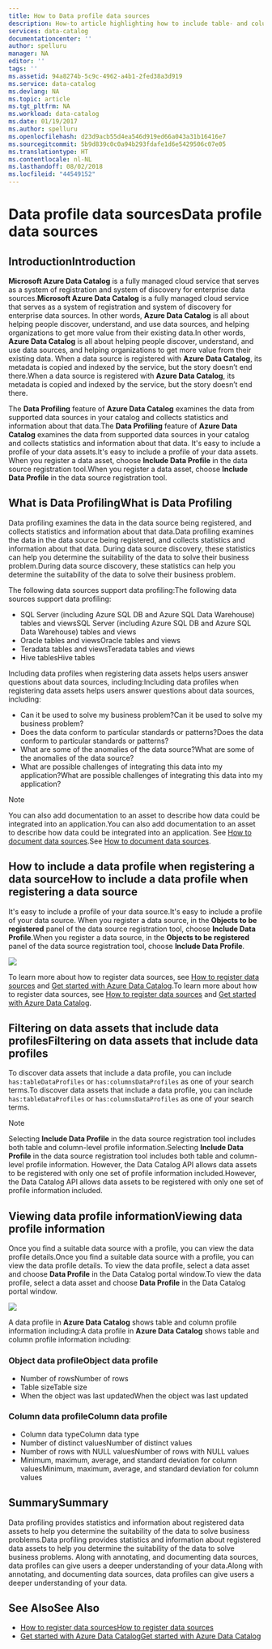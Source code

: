 ```yaml
---
title: How to Data profile data sources
description: How-to article highlighting how to include table- and column-level data profiles when registering data sources in Azure Data Catalog, and how to use data profiles to understand data sources.
services: data-catalog
documentationcenter: ''
author: spelluru
manager: NA
editor: ''
tags: ''
ms.assetid: 94a8274b-5c9c-4962-a4b1-2fed38a3d919
ms.service: data-catalog
ms.devlang: NA
ms.topic: article
ms.tgt_pltfrm: NA
ms.workload: data-catalog
ms.date: 01/19/2017
ms.author: spelluru
ms.openlocfilehash: d23d9acb55d4ea546d919ed66a043a31b16416e7
ms.sourcegitcommit: 5b9d839c0c0a94b293fdafe1d6e5429506c07e05
ms.translationtype: HT
ms.contentlocale: nl-NL
ms.lasthandoff: 08/02/2018
ms.locfileid: "44549152"
---
```

# <a name="data-profile-data-sources"></a><span data-ttu-id="9ab16-103">Data profile data sources</span><span class="sxs-lookup"><span data-stu-id="9ab16-103">Data profile data sources</span></span>
## <a name="introduction"></a><span data-ttu-id="9ab16-104">Introduction</span><span class="sxs-lookup"><span data-stu-id="9ab16-104">Introduction</span></span>
<span data-ttu-id="9ab16-105">**Microsoft Azure Data Catalog** is a fully managed cloud service that serves as a system of registration and system of discovery for enterprise data sources.</span><span class="sxs-lookup"><span data-stu-id="9ab16-105">**Microsoft Azure Data Catalog** is a fully managed cloud service that serves as a system of registration and system of discovery for enterprise data sources.</span></span> <span data-ttu-id="9ab16-106">In other words, **Azure Data Catalog** is all about helping people discover, understand, and use data sources, and helping organizations to get more value from their existing data.</span><span class="sxs-lookup"><span data-stu-id="9ab16-106">In other words, **Azure Data Catalog** is all about helping people discover, understand, and use data sources, and helping organizations to get more value from their existing data.</span></span> <span data-ttu-id="9ab16-107">When a data source is registered with **Azure Data Catalog**, its metadata is copied and indexed by the service, but the story doesn’t end there.</span><span class="sxs-lookup"><span data-stu-id="9ab16-107">When a data source is registered with **Azure Data Catalog**, its metadata is copied and indexed by the service, but the story doesn’t end there.</span></span>

<span data-ttu-id="9ab16-108">The **Data Profiling** feature of **Azure Data Catalog** examines the data from supported data sources in your catalog and collects statistics and information about that data.</span><span class="sxs-lookup"><span data-stu-id="9ab16-108">The **Data Profiling** feature of **Azure Data Catalog** examines the data from supported data sources in your catalog and collects statistics and information about that data.</span></span> <span data-ttu-id="9ab16-109">It's easy to include a profile of your data assets.</span><span class="sxs-lookup"><span data-stu-id="9ab16-109">It's easy to include a profile of your data assets.</span></span> <span data-ttu-id="9ab16-110">When you register a data asset, choose **Include Data Profile** in the data source registration tool.</span><span class="sxs-lookup"><span data-stu-id="9ab16-110">When you register a data asset, choose **Include Data Profile** in the data source registration tool.</span></span>

## <a name="what-is-data-profiling"></a><span data-ttu-id="9ab16-111">What is Data Profiling</span><span class="sxs-lookup"><span data-stu-id="9ab16-111">What is Data Profiling</span></span>
<span data-ttu-id="9ab16-112">Data profiling examines the data in the data source being registered, and collects statistics and information about that data.</span><span class="sxs-lookup"><span data-stu-id="9ab16-112">Data profiling examines the data in the data source being registered, and collects statistics and information about that data.</span></span> <span data-ttu-id="9ab16-113">During data source discovery, these statistics can help you determine the suitability of the data to solve their business problem.</span><span class="sxs-lookup"><span data-stu-id="9ab16-113">During data source discovery, these statistics can help you determine the suitability of the data to solve their business problem.</span></span>

<!-- In [How to discover data sources](data-catalog-how-to-discover.md), you learn about **Azure Data Catalog's** extensive search capabilities including searching for data assets that have a profile. See [How to include a data profile when registering a data source](#howto). -->

<span data-ttu-id="9ab16-114">The following data sources support data profiling:</span><span class="sxs-lookup"><span data-stu-id="9ab16-114">The following data sources support data profiling:</span></span>

* <span data-ttu-id="9ab16-115">SQL Server (including Azure SQL DB and Azure SQL Data Warehouse) tables and views</span><span class="sxs-lookup"><span data-stu-id="9ab16-115">SQL Server (including Azure SQL DB and Azure SQL Data Warehouse) tables and views</span></span>
* <span data-ttu-id="9ab16-116">Oracle tables and views</span><span class="sxs-lookup"><span data-stu-id="9ab16-116">Oracle tables and views</span></span>
* <span data-ttu-id="9ab16-117">Teradata tables and views</span><span class="sxs-lookup"><span data-stu-id="9ab16-117">Teradata tables and views</span></span>
* <span data-ttu-id="9ab16-118">Hive tables</span><span class="sxs-lookup"><span data-stu-id="9ab16-118">Hive tables</span></span>

<span data-ttu-id="9ab16-119">Including data profiles when registering data assets helps users answer questions about data sources, including:</span><span class="sxs-lookup"><span data-stu-id="9ab16-119">Including data profiles when registering data assets helps users answer questions about data sources, including:</span></span>

* <span data-ttu-id="9ab16-120">Can it be used to solve my business problem?</span><span class="sxs-lookup"><span data-stu-id="9ab16-120">Can it be used to solve my business problem?</span></span>
* <span data-ttu-id="9ab16-121">Does the data conform to particular standards or patterns?</span><span class="sxs-lookup"><span data-stu-id="9ab16-121">Does the data conform to particular standards or patterns?</span></span>
* <span data-ttu-id="9ab16-122">What are some of the anomalies of the data source?</span><span class="sxs-lookup"><span data-stu-id="9ab16-122">What are some of the anomalies of the data source?</span></span>
* <span data-ttu-id="9ab16-123">What are possible challenges of integrating this data into my application?</span><span class="sxs-lookup"><span data-stu-id="9ab16-123">What are possible challenges of integrating this data into my application?</span></span>

> [!NOTE]
> <span data-ttu-id="9ab16-124">You can also add documentation to an asset to describe how data could be integrated into an application.</span><span class="sxs-lookup"><span data-stu-id="9ab16-124">You can also add documentation to an asset to describe how data could be integrated into an application.</span></span> <span data-ttu-id="9ab16-125">See [How to document data sources](data-catalog-how-to-documentation.md).</span><span class="sxs-lookup"><span data-stu-id="9ab16-125">See [How to document data sources](data-catalog-how-to-documentation.md).</span></span>
>
>

<a name="howto"/>

## <a name="how-to-include-a-data-profile-when-registering-a-data-source"></a><span data-ttu-id="9ab16-126">How to include a data profile when registering a data source</span><span class="sxs-lookup"><span data-stu-id="9ab16-126">How to include a data profile when registering a data source</span></span>
<span data-ttu-id="9ab16-127">It's easy to include a profile of your data source.</span><span class="sxs-lookup"><span data-stu-id="9ab16-127">It's easy to include a profile of your data source.</span></span> <span data-ttu-id="9ab16-128">When you register a data source, in the **Objects to be registered** panel of the data source registration tool, choose **Include Data Profile**.</span><span class="sxs-lookup"><span data-stu-id="9ab16-128">When you register a data source, in the **Objects to be registered** panel of the data source registration tool, choose **Include Data Profile**.</span></span>

![](https://docstestmedia1.blob.core.windows.net/azure-media/articles/data-catalog/media/data-catalog-data-profile/data-catalog-register-profile.png)

<span data-ttu-id="9ab16-129">To learn more about how to register data sources, see [How to register data sources](data-catalog-how-to-register.md) and [Get started with Azure Data Catalog](data-catalog-get-started.md).</span><span class="sxs-lookup"><span data-stu-id="9ab16-129">To learn more about how to register data sources, see [How to register data sources](data-catalog-how-to-register.md) and [Get started with Azure Data Catalog](data-catalog-get-started.md).</span></span>

## <a name="filtering-on-data-assets-that-include-data-profiles"></a><span data-ttu-id="9ab16-130">Filtering on data assets that include data profiles</span><span class="sxs-lookup"><span data-stu-id="9ab16-130">Filtering on data assets that include data profiles</span></span>
<span data-ttu-id="9ab16-131">To discover data assets that include a data profile, you can include `has:tableDataProfiles` or `has:columnsDataProfiles` as one of your search terms.</span><span class="sxs-lookup"><span data-stu-id="9ab16-131">To discover data assets that include a data profile, you can include `has:tableDataProfiles` or `has:columnsDataProfiles` as one of your search terms.</span></span>

> [!NOTE]
> <span data-ttu-id="9ab16-132">Selecting **Include Data Profile** in the data source registration tool includes both table and column-level profile information.</span><span class="sxs-lookup"><span data-stu-id="9ab16-132">Selecting **Include Data Profile** in the data source registration tool includes both table and column-level profile information.</span></span> <span data-ttu-id="9ab16-133">However, the Data Catalog API allows data assets to be registered with only one set of profile information included.</span><span class="sxs-lookup"><span data-stu-id="9ab16-133">However, the Data Catalog API allows data assets to be registered with only one set of profile information included.</span></span>
>
>

## <a name="viewing-data-profile-information"></a><span data-ttu-id="9ab16-134">Viewing data profile information</span><span class="sxs-lookup"><span data-stu-id="9ab16-134">Viewing data profile information</span></span>
<span data-ttu-id="9ab16-135">Once you find a suitable data source with a profile, you can view the data profile details.</span><span class="sxs-lookup"><span data-stu-id="9ab16-135">Once you find a suitable data source with a profile, you can view the data profile details.</span></span> <span data-ttu-id="9ab16-136">To view the data profile, select a data asset and choose **Data Profile** in the Data Catalog portal window.</span><span class="sxs-lookup"><span data-stu-id="9ab16-136">To view the data profile, select a data asset and choose **Data Profile** in the Data Catalog portal window.</span></span>

![](https://docstestmedia1.blob.core.windows.net/azure-media/articles/data-catalog/media/data-catalog-data-profile/data-catalog-view.png)

<span data-ttu-id="9ab16-137">A data profile in **Azure Data Catalog** shows table and column profile information including:</span><span class="sxs-lookup"><span data-stu-id="9ab16-137">A data profile in **Azure Data Catalog** shows table and column profile information including:</span></span>

### <a name="object-data-profile"></a><span data-ttu-id="9ab16-138">Object data profile</span><span class="sxs-lookup"><span data-stu-id="9ab16-138">Object data profile</span></span>
* <span data-ttu-id="9ab16-139">Number of rows</span><span class="sxs-lookup"><span data-stu-id="9ab16-139">Number of rows</span></span>
* <span data-ttu-id="9ab16-140">Table size</span><span class="sxs-lookup"><span data-stu-id="9ab16-140">Table size</span></span>
* <span data-ttu-id="9ab16-141">When the object was last updated</span><span class="sxs-lookup"><span data-stu-id="9ab16-141">When the object was last updated</span></span>

### <a name="column-data-profile"></a><span data-ttu-id="9ab16-142">Column data profile</span><span class="sxs-lookup"><span data-stu-id="9ab16-142">Column data profile</span></span>
* <span data-ttu-id="9ab16-143">Column data type</span><span class="sxs-lookup"><span data-stu-id="9ab16-143">Column data type</span></span>
* <span data-ttu-id="9ab16-144">Number of distinct values</span><span class="sxs-lookup"><span data-stu-id="9ab16-144">Number of distinct values</span></span>
* <span data-ttu-id="9ab16-145">Number of rows with NULL values</span><span class="sxs-lookup"><span data-stu-id="9ab16-145">Number of rows with NULL values</span></span>
* <span data-ttu-id="9ab16-146">Minimum, maximum, average, and standard deviation for column values</span><span class="sxs-lookup"><span data-stu-id="9ab16-146">Minimum, maximum, average, and standard deviation for column values</span></span>

## <a name="summary"></a><span data-ttu-id="9ab16-147">Summary</span><span class="sxs-lookup"><span data-stu-id="9ab16-147">Summary</span></span>
<span data-ttu-id="9ab16-148">Data profiling provides statistics and information about registered data assets to help you determine the suitability of the data to solve business problems.</span><span class="sxs-lookup"><span data-stu-id="9ab16-148">Data profiling provides statistics and information about registered data assets to help you determine the suitability of the data to solve business problems.</span></span> <span data-ttu-id="9ab16-149">Along with annotating, and documenting data sources, data profiles can give users a deeper understanding of your data.</span><span class="sxs-lookup"><span data-stu-id="9ab16-149">Along with annotating, and documenting data sources, data profiles can give users a deeper understanding of your data.</span></span>

## <a name="see-also"></a><span data-ttu-id="9ab16-150">See Also</span><span class="sxs-lookup"><span data-stu-id="9ab16-150">See Also</span></span>
* [<span data-ttu-id="9ab16-151">How to register data sources</span><span class="sxs-lookup"><span data-stu-id="9ab16-151">How to register data sources</span></span>](data-catalog-how-to-register.md)
* [<span data-ttu-id="9ab16-152">Get started with Azure Data Catalog</span><span class="sxs-lookup"><span data-stu-id="9ab16-152">Get started with Azure Data Catalog</span></span>](data-catalog-get-started.md)


